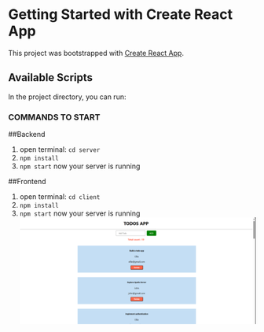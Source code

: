 # Getting Started with Create React App

This project was bootstrapped with [Create React App](https://github.com/facebook/create-react-app).

## Available Scripts

In the project directory, you can run:

### COMMANDS TO START

##Backend
1. open terminal: `cd server`
2. `npm install`
3. `npm start`
now your server is running

##Frontend
1. open terminal: `cd client`
2. `npm install`
3. `npm start`
now your server is running
![alt text](image.png)